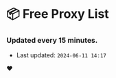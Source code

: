 # :package: Free Proxy List
### Updated every 15 minutes.

- Last updated: `2024-06-11 14:17`

:heart:
